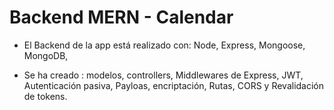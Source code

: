 # Backend MERN - Calendar

* El Backend de la app está realizado con:
  Node, Express, Mongoose, MongoDB, 

* Se ha creado :
  modelos, controllers, Middlewares de Express, JWT, Autenticación pasiva, Payloas, encriptación, Rutas,
  CORS y Revalidación de tokens.


